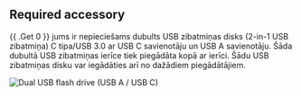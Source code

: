 ## Required accessory

{{ .Get 0 }} jums ir nepieciešams dubults USB zibatmiņas disks (2-in-1 USB zibatmiņa) C tipa/USB 3.0 ar USB C savienotāju un USB A savienotāju. Šāda dubultā USB zibatmiņas ierīce tiek piegādāta kopā ar ierīci. Šādu USB zibatmiņas disku var iegādāties arī no dažādiem piegādātājiem.

![Dual USB flash drive (USB A / USB C)](/images/firmware/update/usb-dual-stick.svg)
